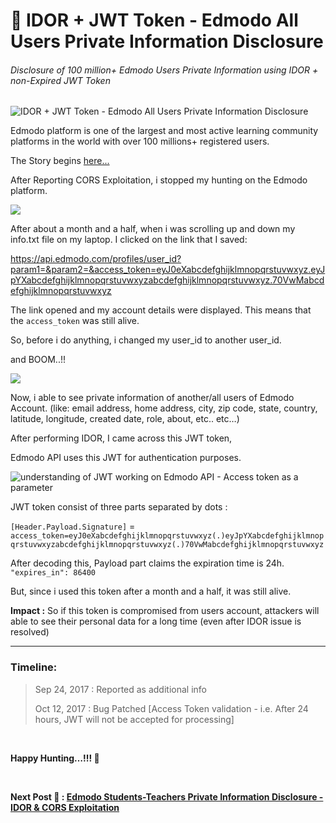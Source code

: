 # 🔰 IDOR + JWT Token - Edmodo All Users Private Information Disclosure

###### *Disclosure of 100 million+ Edmodo Users Private Information using IDOR + non-Expired JWT Token*

![IDOR + JWT Token - Edmodo All Users Private Information Disclosure](https://i.imgur.com/VFHwoyl.jpg "IDOR + JWT Token - Edmodo All Users Private Information Disclosure")


Edmodo platform is one of the largest and most active learning community platforms in the world with over 100 millions+ registered users.

The Story begins [here...](https://github.com/SuyogPalav/Bug-Bounty-Writeups/blob/main/2.%20Edmodo%20Users%20Private%20Information%20Disclosure%20:%20CORS%20Exploitation.md)

After Reporting CORS Exploitation, i stopped my hunting on the Edmodo platform.

![](https://i.imgur.com/IksLOLd.gif)

After about a month and a half, when i was scrolling up and down my info.txt file on my laptop.
I clicked on the link that I saved:

https://api.edmodo.com/profiles/user_id?param1=&param2=&access_token=eyJ0eXabcdefghijklmnopqrstuvwxyz.eyJpYXabcdefghijklmnopqrstuvwxyzabcdefghijklmnopqrstuvwxyz.70VwMabcdefghijklmnopqrstuvwxyz

The link opened and my account details were displayed.
This means that the `access_token` was still alive.

So, before i do anything, i changed my user_id to another user_id.

and BOOM..!!

![](https://i.imgur.com/rxst6Yg.gif)

Now, i able to see private information of another/all users of Edmodo Account.
(like: email address, home address, city, zip code, state, country, latitude, longitude, created date, role, about, etc.. etc…)

After performing IDOR, I came across this JWT token,

Edmodo API uses this JWT for authentication purposes.

![understanding of JWT working on Edmodo API - Access token as a parameter](https://i.imgur.com/QMWejZB.jpg "understanding of JWT working on Edmodo API - Access token as a parameter")

JWT token consist of three parts separated by dots :

`[Header.Payload.Signature]` = `access_token=eyJ0eXabcdefghijklmnopqrstuvwxyz(.)eyJpYXabcdefghijklmnopqrstuvwxyzabcdefghijklmnopqrstuvwxyz(.)70VwMabcdefghijklmnopqrstuvwxyz`

After decoding this, Payload part claims the expiration time is 24h. `"expires_in": 86400`

But, since i used this token after a month and a half, it was still alive.

**Impact :** So if this token is compromised from users account, attackers will able to see their personal data for a long time (even after IDOR issue is resolved)


***

### Timeline:

> Sep 24, 2017 : Reported as additional info
> 
> Oct 12, 2017 : Bug Patched [Access Token validation - i.e. After 24 hours, JWT will not be accepted for processing]


<br>

**Happy Hunting…!!! 🔱**

<br>

**Next Post 🔰 : [Edmodo Students-Teachers Private Information Disclosure - IDOR & CORS Exploitation](https://github.com/SuyogPalav/Bug-Bounty-Writeups/blob/main/4.%20Edmodo%20Students-Teachers%20Private%20Information%20Disclosure%20-%20IDOR%20%26%20CORS%20Exploitation.md)**

